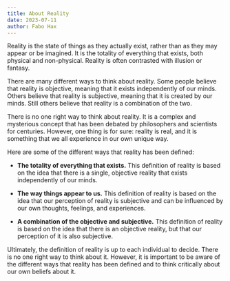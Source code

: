 ```yaml
---
title: About Reality
date: 2023-07-11
author: Fabo Hax
---
```


Reality is the state of things as they actually exist, rather than as they may appear or be imagined. It is the totality of everything that exists, both physical and non-physical. Reality is often contrasted with illusion or fantasy.

There are many different ways to think about reality. Some people believe that reality is objective, meaning that it exists independently of our minds. Others believe that reality is subjective, meaning that it is created by our minds. Still others believe that reality is a combination of the two.

There is no one right way to think about reality. It is a complex and mysterious concept that has been debated by philosophers and scientists for centuries. However, one thing is for sure: reality is real, and it is something that we all experience in our own unique way.

Here are some of the different ways that reality has been defined:

* **The totality of everything that exists.** This definition of reality is based on the idea that there is a single, objective reality that exists independently of our minds.

* **The way things appear to us.** This definition of reality is based on the idea that our perception of reality is subjective and can be influenced by our own thoughts, feelings, and experiences.

* **A combination of the objective and subjective.** This definition of reality is based on the idea that there is an objective reality, but that our perception of it is also subjective.


Ultimately, the definition of reality is up to each individual to decide. There is no one right way to think about it. However, it is important to be aware of the different ways that reality has been defined and to think critically about our own beliefs about it.
